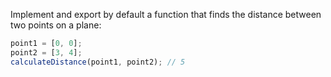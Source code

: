 Implement and export by default a function that finds the distance between two points on a plane:

```javascript
point1 = [0, 0];
point2 = [3, 4];
calculateDistance(point1, point2); // 5
```
